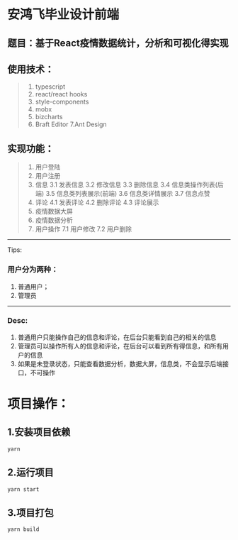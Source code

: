 # 安鸿飞毕业设计前端
## 题目：基于React疫情数据统计，分析和可视化得实现
## 使用技术：
>1. typescript
>2. react/react hooks
>3. style-components
>4. mobx
>5. bizcharts
>6. Braft Editor
>7.Ant Design
## 实现功能：
>1. 用户登陆
>2. 用户注册
>3. 信息
      3.1 发表信息
      3.2 修改信息
      3.3 删除信息
      3.4 信息类操作列表(后端)
      3.5 信息类列表展示(前端)
      3.6 信息类详情展示
      3.7 信息点赞
>4. 评论
      4.1 发表评论
      4.2 删除评论
      4.3 评论展示
>5. 疫情数据大屏
>6. 疫情数据分析
>7. 用户操作
      7.1 用户修改
      7.2 用户删除

--------------------

Tips: 
### 用户分为两种：
1. 普通用户；
2. 管理员
-------------------
### Desc:
1. 普通用户只能操作自己的信息和评论，在后台只能看到自己的相关的信息
2. 管理员可以操作所有人的信息和评论，在后台可以看到所有得信息，和所有用户的信息
3. 如果是未登录状态，只能查看数据分析，数据大屏，信息类，不会显示后端接口，不可操作
# 项目操作：
## 1.安装项目依赖
`yarn`
## 2.运行项目
`yarn start`
## 3.项目打包
`yarn build`